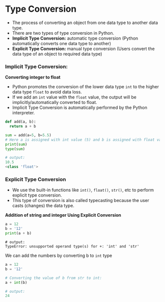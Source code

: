 # **Type Conversion**

- The process of converting an object from one data type to another data type.
- There are two types of type conversion in Python.
- **Implicit Type Conversion:** automatic type conversion (Python automatically converts one data type to another)
- **Explicit Type Conversion:** manual type conversion (Users convert the data type of an object to required data type)

### **Implicit Type Conversion:**
**Converting integer to float**
- Python promotes the conversion of the lower data type `int` to the higher data type `float` to avoid data loss.
- If we add an `int` value with the `float` value, the output will be implicitly/automatically converted to float.
- Implicit Type Conversion is automatically performed by the Python interpreter.
```python
def add(a, b):
  return a + b

sum = add(a=5, b=5.5)
# Here a is assigned with int value (5) and b is assigned with float value (5.5)
print(sum)
type(sum)

# output:
10.5
<class 'float'>
```

### **Explicit Type Conversion**
- We use the built-in functions like `int()`, `float()`, `str()`, etc to perform explicit type conversion.
- This type of conversion is also called typecasting because the user casts (changes) the data type.

**Addition of string and integer Using Explicit Conversion**
```python
a = 12
b = '12'
print(a + b)
```

```
# output:
TypeError: unsupported operand type(s) for +: 'int' and 'str'
```
We can add the numbers by converting b to `int` type
```python
a = 12
b = '12'

# Converting the value of b from str to int:
a + int(b)

# output:
24
```
